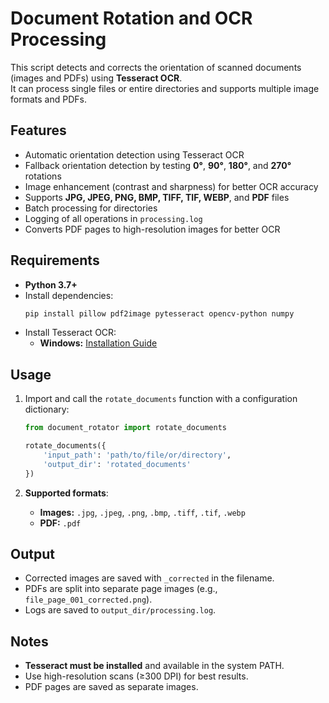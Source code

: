 # Document Rotation and OCR Processing

This script detects and corrects the orientation of scanned documents (images and PDFs) using **Tesseract OCR**.  
It can process single files or entire directories and supports multiple image formats and PDFs.

## Features
- Automatic orientation detection using Tesseract OCR
- Fallback orientation detection by testing **0°**, **90°**, **180°**, and **270°** rotations
- Image enhancement (contrast and sharpness) for better OCR accuracy
- Supports **JPG, JPEG, PNG, BMP, TIFF, TIF, WEBP**, and **PDF** files
- Batch processing for directories
- Logging of all operations in `processing.log`
- Converts PDF pages to high-resolution images for better OCR

## Requirements
- **Python 3.7+**
- Install dependencies:
  ```bash
  pip install pillow pdf2image pytesseract opencv-python numpy
  ```
- Install Tesseract OCR:
  - **Windows:** [Installation Guide](https://github.com/UB-Mannheim/tesseract/wiki)

## Usage
1. Import and call the `rotate_documents` function with a configuration dictionary:
   ```python
   from document_rotator import rotate_documents

   rotate_documents({
       'input_path': 'path/to/file/or/directory',
       'output_dir': 'rotated_documents'
   })
   ```

2. **Supported formats**:
   - **Images:** `.jpg`, `.jpeg`, `.png`, `.bmp`, `.tiff`, `.tif`, `.webp`
   - **PDF:** `.pdf`

## Output
- Corrected images are saved with `_corrected` in the filename.
- PDFs are split into separate page images (e.g., `file_page_001_corrected.png`).
- Logs are saved to `output_dir/processing.log`.

## Notes
- **Tesseract must be installed** and available in the system PATH.
- Use high-resolution scans (≥300 DPI) for best results.
- PDF pages are saved as separate images.
